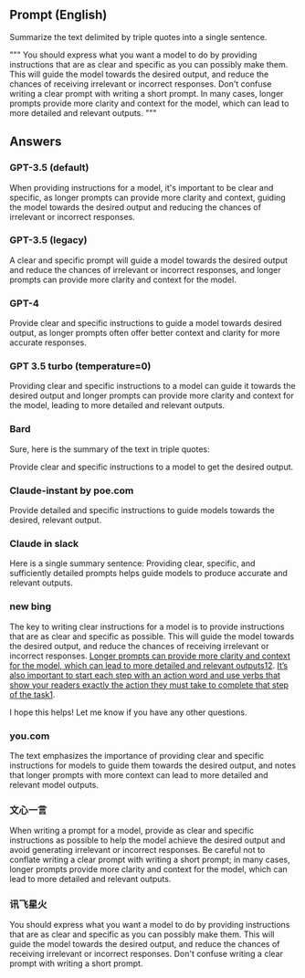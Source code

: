 ## Prompt (English)
Summarize the text delimited by triple quotes into a single sentence.

"""
You should express what you want a model to do by providing instructions that are as clear and specific as you can possibly make them. This will guide the model towards the desired output, and reduce the chances of receiving irrelevant or incorrect responses. Don't confuse writing a clear prompt with writing a short prompt. In many cases, longer prompts provide more clarity and context for the model, which can lead to more detailed and relevant outputs.
"""

## Answers
### GPT-3.5 (default)
When providing instructions for a model, it's important to be clear and specific, as longer prompts can provide more clarity and context, guiding the model towards the desired output and reducing the chances of irrelevant or incorrect responses.

### GPT-3.5 (legacy)
A clear and specific prompt will guide a model towards the desired output and reduce the chances of irrelevant or incorrect responses, and longer prompts can provide more clarity and context for the model.

### GPT-4
Provide clear and specific instructions to guide a model towards desired output, as longer prompts often offer better context and clarity for more accurate responses.

### GPT 3.5 turbo (temperature=0)
Providing clear and specific instructions to a model can guide it towards the desired output and longer prompts can provide more clarity and context for the model, leading to more detailed and relevant outputs.  

### Bard
Sure, here is the summary of the text in triple quotes:

Provide clear and specific instructions to a model to get the desired output.

### Claude-instant by poe.com
Provide detailed and specific instructions to guide models towards the desired, relevant output.

### Claude in slack
Here is a single summary sentence:
Providing clear, specific, and sufficiently detailed prompts helps guide models to produce accurate and relevant outputs.

### new bing
The key to writing clear instructions for a model is to provide instructions that are as clear and specific as possible. This will guide the model towards the desired output, and reduce the chances of receiving irrelevant or incorrect responses. [Longer prompts can provide more clarity and context for the model, which can lead to more detailed and relevant outputs](https://www.wikihow.com/Write-Clear-Instructions)[1](https://www.wikihow.com/Write-Clear-Instructions)[2](https://proofed.com/writing-tips/5-top-tips-for-writing-clear-instructions/). [It’s also important to start each step with an action word and use verbs that show your readers exactly the action they must take to complete that step of the task](https://www.wikihow.com/Write-Clear-Instructions)[1](https://www.wikihow.com/Write-Clear-Instructions).

I hope this helps! Let me know if you have any other questions.

### you.com
The text emphasizes the importance of providing clear and specific instructions for models to guide them towards the desired output, and notes that longer prompts with more context can lead to more detailed and relevant model outputs.

### 文心一言
When writing a prompt for a model, provide as clear and specific instructions as possible to help the model achieve the desired output and avoid generating irrelevant or incorrect responses. Be careful not to conflate writing a clear prompt with writing a short prompt; in many cases, longer prompts provide more clarity and context for the model, which can lead to more detailed and relevant outputs.

### 讯飞星火
You should express what you want a model to do by providing instructions that are as clear and specific as you can possibly make them. This will guide the model towards the desired output, and reduce the chances of receiving irrelevant or incorrect responses. Don't confuse writing a clear prompt with writing a short prompt.
